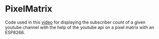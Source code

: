 # PixelMatrix

Code used in this [video](https://www.youtube.com/watch?v=Mjty9guYG0A) for displaying the subscriber count of a given youtube channel with the help of the youtube api on a pixel matrix with an ESP8266.
